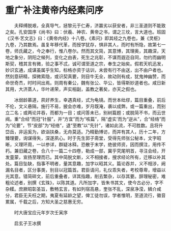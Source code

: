 # 重广补注黄帝内经素问序


&emsp;&emsp;夫释缚脱艰，全真导气，拯黎元于仁寿，济赢劣以获安者，非三圣道则不能致之矣。孔安国序《尚书》曰：伏羲、神农、黄帝之书，谓之三坟，言大道也。班固《汉书·艺文志》曰：《黄帝内经》十八卷。《素问》即其经之九卷也，兼《灵枢》九卷，乃其数焉。虽复年移代革，而授学犹存，惧非其人，而时有所隐，故第七一卷，师氏藏之，今之奉行，惟八卷尔。然而其文简，其意博，其理奥，其趣深，天地之象分，阴阳之候列，变化之由表，死生之兆彰，不谋而遐迩自同，勿约而幽明斯契，稽其言有微，验之事不忒，诚可谓至道之宗，奉生之始矣。假若天机迅发，妙识玄通，成谋虽属乎生知，标格亦资于诂训，未尝有行不由送，出不由户者也。然刻意研精，探微索隐，或识契真要，则目牛无全，故动则有成，犹鬼神幽赞，而命世奇杰，时时间出焉。则周有秦公，魏有张公、华公，皆得斯妙道者也。咸日新其用，大济蒸人，华叶递荣，声实相副，盖教之著矣，亦天之假也。

&emsp;&emsp;冰弱龄慕道，夙好养生，幸遇真经，式为龟镜。而世本纰缪，篇目重叠，前后不伦，文义悬隔，施行不易，披会亦难，岁月既淹，袭以成弊。或一篇重出，而别立二名；或两论并吞，而都为一目；或问答未已，别树篇题；或脱简不书，而云世阀。重“合经”而冠“针服”，并“方宜”而为“咳篇”，隔“虚实’而为“逆从”，合“经络”而为“论要”，节“皮部”为“经络”，退“至教”以“先针”，诸如此流，不可胜数。且将升岱岳，非运奚为，欲诣扶桑，无舟莫适。乃精勤博访，而并有其人，历十二年，方臻理要，询谋得失，深遂夙心。时于先生郭子斋堂，受得先师张公秘本，文字昭晰，义理环周，一以参详，群疑冰释。恐散于末学，绝彼师资，因而撰注，用传不朽。兼旧藏之卷，合八十一篇二十四卷，勒成一部，冀乎究尾明首，寻注会经，开发童蒙，宣扬至理而已。其中简脱文断，义不相接者，搜求经论所有，迁移以补其处。篇目坠缺，指事不明者，量其意趣，加字以昭其义。篇论吞并，义不相涉，阙漏名目者，区分事类，别目以冠篇首。君臣请问，礼仪乖失者，考校尊卑，增益以光其意。错简碎文，前后重叠者，详其指趣，削去繁杂，以存其要。辞理秘密，难粗论述者，别撰《玄珠》，以陈其道。凡所加字，皆朱书其文，使今古必分，字不杂糅。庶厥昭彰圣旨，敷畅玄言，有如列宿高悬，奎张不乱，深泉净滢，鳞介咸分，君臣无夭枉之期，夷夏有延龄之望，俾工徒勿误，学者惟明，至道流行，徽音累属，千载之后，方知大圣之慈惠无穷。

&emsp;&emsp;时大唐宝应元年岁次壬寅序

&emsp;&emsp;启玄子王冰撰

